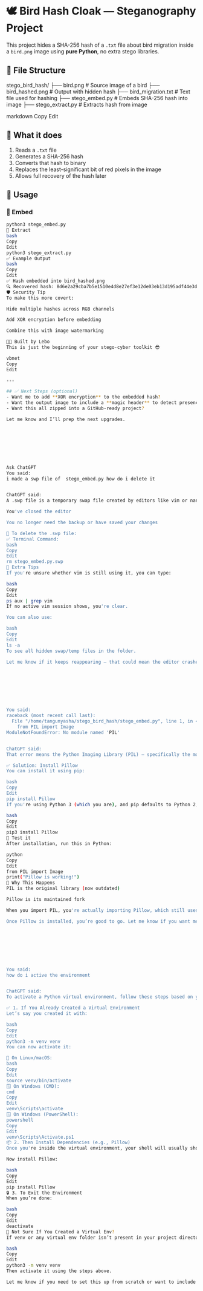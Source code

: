 # 🕊️ Bird Hash Cloak — Steganography Project

This project hides a SHA-256 hash of a `.txt` file about bird migration inside a `bird.png` image using **pure Python**, no extra stego libraries.

## 📁 File Structure

stego_bird_hash/
├── bird.png # Source image of a bird
├── bird_hashed.png # Output with hidden hash
├── bird_migration.txt # Text file used for hashing
├── stego_embed.py # Embeds SHA-256 hash into image
├── stego_extract.py # Extracts hash from image

markdown
Copy
Edit

## 🧠 What it does

1. Reads a `.txt` file
2. Generates a SHA-256 hash
3. Converts that hash to binary
4. Replaces the least-significant bit of red pixels in the image
5. Allows full recovery of the hash later

## 🚀 Usage

### 🔐 Embed

```bash
python3 stego_embed.py
🔎 Extract
bash
Copy
Edit
python3 stego_extract.py
✅ Example Output
bash
Copy
Edit
✅ Hash embedded into bird_hashed.png
🔍 Recovered hash: 8d6e2a29cba7b5e1510e4d8e27ef3e12de03eb13d195adf44e3d27f49c3b4e4d
🛡️ Security Tip
To make this more covert:

Hide multiple hashes across RGB channels

Add XOR encryption before embedding

Combine this with image watermarking

🧑‍💻 Built by Lebo
This is just the beginning of your stego-cyber toolkit 😎

vbnet
Copy
Edit

---

## ✅ Next Steps (optional)
- Want me to add **XOR encryption** to the embedded hash?
- Want the output image to include a **magic header** to detect presence of a hash?
- Want this all zipped into a GitHub-ready project?

Let me know and I’ll prep the next upgrades.








Ask ChatGPT
You said:
i made a swp file of  stego_embed.py how do i delete it


ChatGPT said:
A .swp file is a temporary swap file created by editors like vim or nano to prevent data loss. You can safely delete it if:

You've closed the editor

You no longer need the backup or have saved your changes

🧹 To delete the .swp file:
✅ Terminal Command:
bash
Copy
Edit
rm stego_embed.py.swp
🧠 Extra Tips
If you're unsure whether vim is still using it, you can type:

bash
Copy
Edit
ps aux | grep vim
If no active vim session shows, you're clear.

You can also use:

bash
Copy
Edit
ls -a
To see all hidden swap/temp files in the folder.

Let me know if it keeps reappearing — that could mean the editor crashed or is still running in the background.








You said:
raceback (most recent call last):
  File "/home/tangunyasha/stego_bird_hash/stego_embed.py", line 1, in <module>
    from PIL import Image
ModuleNotFoundError: No module named 'PIL'


ChatGPT said:
That error means the Python Imaging Library (PIL) — specifically the modern fork called Pillow — is not installed on your system.

✅ Solution: Install Pillow
You can install it using pip:

bash
Copy
Edit
pip install Pillow
If you're using Python 3 (which you are), and pip defaults to Python 2, use:

bash
Copy
Edit
pip3 install Pillow
🧪 Test it
After installation, run this in Python:

python
Copy
Edit
from PIL import Image
print("Pillow is working!")
🧠 Why This Happens
PIL is the original library (now outdated)

Pillow is its maintained fork

When you import PIL, you're actually importing Pillow, which still uses the PIL name for compatibility

Once Pillow is installed, you’re good to go. Let me know if you want me to rewrite the code to avoid any dependencies, even Pillow.








You said:
how do i active the environment


ChatGPT said:
To activate a Python virtual environment, follow these steps based on your operating system and environment setup.

✅ 1. If You Already Created a Virtual Environment
Let’s say you created it with:

bash
Copy
Edit
python3 -m venv venv
You can now activate it:

🐧 On Linux/macOS:
bash
Copy
Edit
source venv/bin/activate
🪟 On Windows (CMD):
cmd
Copy
Edit
venv\Scripts\activate
🪟 On Windows (PowerShell):
powershell
Copy
Edit
venv\Scripts\Activate.ps1
📦 2. Then Install Dependencies (e.g., Pillow)
Once you're inside the virtual environment, your shell will usually show something like (venv) at the start of your prompt.

Now install Pillow:

bash
Copy
Edit
pip install Pillow
🔒 3. To Exit the Environment
When you’re done:

bash
Copy
Edit
deactivate
🧠 Not Sure If You Created a Virtual Env?
If venv or any virtual env folder isn’t present in your project directory, just create one:

bash
Copy
Edit
python3 -m venv venv
Then activate it using the steps above.

Let me know if you need to set this up from scratch or want to include a requirements.txt file.










